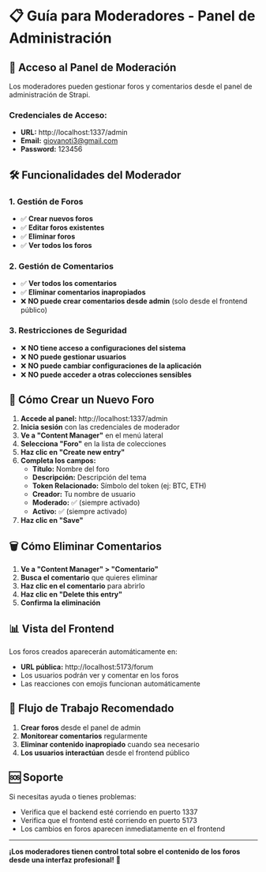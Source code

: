 # 📋 Guía para Moderadores - Panel de Administración

## 🔐 Acceso al Panel de Moderación

Los moderadores pueden gestionar foros y comentarios desde el panel de administración de Strapi.

### **Credenciales de Acceso:**
- **URL:** http://localhost:1337/admin
- **Email:** giovanoti3@gmail.com
- **Password:** 123456

## 🛠️ Funcionalidades del Moderador

### **1. Gestión de Foros**
- ✅ **Crear nuevos foros**
- ✅ **Editar foros existentes**
- ✅ **Eliminar foros**
- ✅ **Ver todos los foros**

### **2. Gestión de Comentarios**
- ✅ **Ver todos los comentarios**
- ✅ **Eliminar comentarios inapropiados**
- ❌ **NO puede crear comentarios desde admin** (solo desde el frontend público)

### **3. Restricciones de Seguridad**
- ❌ **NO tiene acceso a configuraciones del sistema**
- ❌ **NO puede gestionar usuarios**
- ❌ **NO puede cambiar configuraciones de la aplicación**
- ❌ **NO puede acceder a otras colecciones sensibles**

## 📝 Cómo Crear un Nuevo Foro

1. **Accede al panel:** http://localhost:1337/admin
2. **Inicia sesión** con las credenciales de moderador
3. **Ve a "Content Manager"** en el menú lateral
4. **Selecciona "Foro"** en la lista de colecciones
5. **Haz clic en "Create new entry"**
6. **Completa los campos:**
   - **Título:** Nombre del foro
   - **Descripción:** Descripción del tema
   - **Token Relacionado:** Símbolo del token (ej: BTC, ETH)
   - **Creador:** Tu nombre de usuario
   - **Moderado:** ✅ (siempre activado)
   - **Activo:** ✅ (siempre activado)
7. **Haz clic en "Save"**

## 🗑️ Cómo Eliminar Comentarios

1. **Ve a "Content Manager" > "Comentario"**
2. **Busca el comentario** que quieres eliminar
3. **Haz clic en el comentario** para abrirlo
4. **Haz clic en "Delete this entry"**
5. **Confirma la eliminación**

## 📊 Vista del Frontend

Los foros creados aparecerán automáticamente en:
- **URL pública:** http://localhost:5173/forum
- Los usuarios podrán ver y comentar en los foros
- Las reacciones con emojis funcionan automáticamente

## 🔄 Flujo de Trabajo Recomendado

1. **Crear foros** desde el panel de admin
2. **Monitorear comentarios** regularmente
3. **Eliminar contenido inapropiado** cuando sea necesario
4. **Los usuarios interactúan** desde el frontend público

## 🆘 Soporte

Si necesitas ayuda o tienes problemas:
- Verifica que el backend esté corriendo en puerto 1337
- Verifica que el frontend esté corriendo en puerto 5173
- Los cambios en foros aparecen inmediatamente en el frontend

---

**¡Los moderadores tienen control total sobre el contenido de los foros desde una interfaz profesional!** 🎉